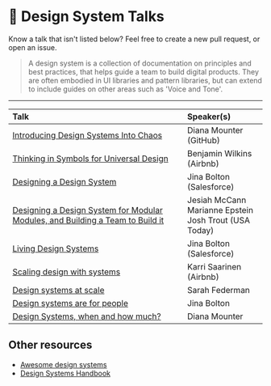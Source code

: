 # 🍿 Design System Talks

Know a talk that isn't listed below? Feel free to create a new pull request, or open an issue.

> A design system is a collection of documentation on principles and best practices, that helps guide a team to build digital products. They are often embodied in UI libraries and pattern libraries, but can extend to include guides on other areas such as 'Voice and Tone'.

---

| Talk                                                                                                                          | Speaker(s)                                                      |
| :---------------------------------------------------------------------------------------------------------------------------- | :-------------------------------------------------------------- |
| [Introducing Design Systems Into Chaos](https://www.youtube.com/watch?v=FZSi1bK-BRM)                                          | Diana Mounter (GitHub)                                          |
| [Thinking in Symbols for Universal Design](https://www.youtube.com/watch?v=z5XxgxBz3Fo)                                       | Benjamin Wilkins (Airbnb)                                       |
| [Designing a Design System](https://www.youtube.com/watch?v=7hYOLLO2gc4)                                                      | Jina Bolton (Salesforce)                                        |
| [Designing a Design System for Modular Modules, and Building a Team to Build it](https://www.youtube.com/watch?v=WsfK5rccXr4) | Jesiah McCann <br> Marianne Epstein <br> Josh Trout (USA Today) |
| [Living Design Systems](https://www.youtube.com/watch?v=-CRp5Cx7NZw)                                                          | Jina Bolton (Salesforce)                                        |
| [Scaling design with systems](https://www.youtube.com/watch?v=TuLY1cYM57g)                                                    | Karri Saarinen (Airbnb)                                         |
| [Design systems at scale](https://www.youtube.com/watch?v=kq48beOtJyc)                                                        | Sarah Federman                                                  |
| [Design systems are for people](https://www.youtube.com/watch?v=ldCTZdyCy1k)                                                  | Jina Bolton                                                     |
| [Design Systems, when and how much?](https://www.youtube.com/watch?v=Hx02SaL_IH0)                                             | Diana Mounter                                                   |

## Other resources

- [Awesome design systems](https://github.com/alexpate/awesome-design-systems)
- [Design Systems Handbook](https://www.designbetter.co/design-systems-handbook)
